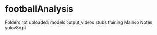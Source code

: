 # footballAnalysis

Folders not uploaded:
models
output_videos
stubs
training
Mainoo
Notes
yolov8x.pt
